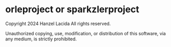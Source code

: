 # orleproject or sparkzlerproject

Copyright 2024 Hanzel Lacida
All rights reserved. 

Unauthorized copying, use, modification, or distribution of this software, via any medium, is strictly prohibited.
